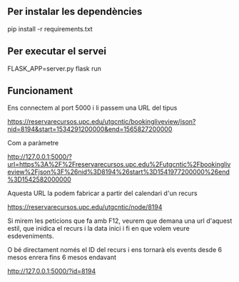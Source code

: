Per instalar les dependències
-----------------------------

pip install -r requirements.txt

Per executar el servei
-----------------------------

FLASK_APP=server.py flask run

Funcionament
-----------------------------

Ens connectem al port 5000 i li passem una URL del tipus 

https://reservarecursos.upc.edu/utgcntic/bookingliveview/json?nid=8194&start=1534291200000&end=1565827200000

Com a paràmetre

http://127.0.0.1:5000/?url=https%3A%2F%2Freservarecursos.upc.edu%2Futgcntic%2Fbookingliveview%2Fjson%3F%26nid%3D8194%26start%3D1541977200000%26end%3D1542582000000

Aquesta URL la podem fabricar a partir del calendari d'un recurs

https://reservarecursos.upc.edu/utgcntic/node/8194

Si mirem les peticions que fa amb F12, veurem que demana una url d'aquest estil, que inidica el recurs i la data inici i fi en que volem veure esdeveniments.

O bé directament només el ID del recurs i ens tornarà els events desde 6 mesos enrera fins 6 mesos endavant

http://127.0.0.1:5000/?id=8194
